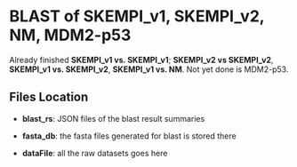 # BLAST of SKEMPI_v1, SKEMPI_v2, NM, MDM2-p53

Already finished __SKEMPI_v1 vs. SKEMPI_v1__; __SKEMPI_v2 vs SKEMPI_v2__, __SKEMPI_v1 vs. SKEMPI_v2__, __SKEMPI_v1 vs. NM__. Not yet done is MDM2-p53.

## Files Location

* __blast_rs__: JSON files of the blast result summaries

* __fasta_db__: the fasta files generated for blast is stored there

* __dataFile__: all the raw datasets goes here

